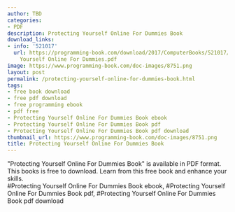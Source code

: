 ```yaml
---
author: TBD
categories:
- PDF
description: Protecting Yourself Online For Dummies Book
download_links:
- info: '521017'
  url: https://programming-book.com/download/2017/ComputerBooks/521017/Protecting
    Yourself Online For Dummies.pdf
image: https://www.programming-book.com/doc-images/8751.png
layout: post
permalink: /protecting-yourself-online-for-dummies-book.html
tags:
- free book download
- free pdf download
- free programming ebook
- pdf free
- Protecting Yourself Online For Dummies Book ebook
- Protecting Yourself Online For Dummies Book pdf
- Protecting Yourself Online For Dummies Book pdf download
thumbnail_url: https://www.programming-book.com/doc-images/8751.png
title: Protecting Yourself Online For Dummies Book
---
```


 
<div class="item-desc text-justify">
  "Protecting Yourself Online For Dummies Book" is available in PDF format. This books is free to download. Learn from this free book and enhance your skills.
  <br>
  #Protecting Yourself Online For Dummies Book ebook, #Protecting Yourself Online For Dummies Book pdf, #Protecting Yourself Online For Dummies Book pdf download
</div>